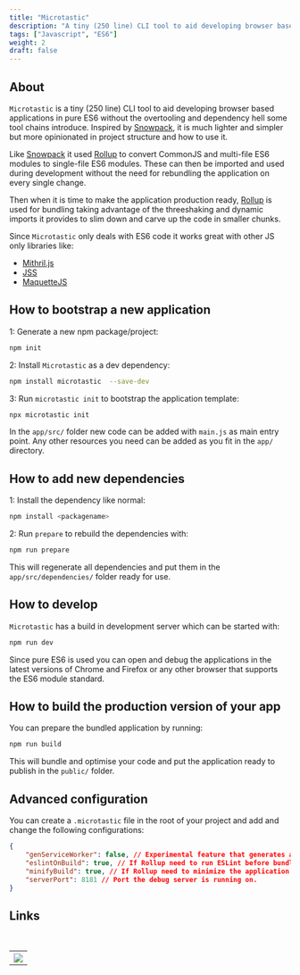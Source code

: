 ```yaml
---
title: "Microtastic"
description: "A tiny (250 line) CLI tool to aid developing browser based applications in pure ES6."
tags: ["Javascript", "ES6"]
weight: 2
draft: false
---
```


## About

```Microtastic``` is a tiny (250 line) CLI tool to aid developing browser based applications in pure ES6 without the overtooling and dependency hell some tool chains introduce. Inspired by [Snowpack](https://www.snowpack.dev/), it is much lighter and simpler but more opinionated in project structure and how to use it.

Like [Snowpack](https://www.snowpack.dev/) it used [Rollup](https://rollupjs.org/) to convert CommonJS and multi-file ES6 modules to single-file ES6 modules. These can then be imported and used during development without the need for rebundling the application on every single change.

Then when it is time to make the application production ready, [Rollup](https://rollupjs.org/) is used for bundling taking advantage of the threeshaking and dynamic imports it provides to slim down and carve up the code in smaller chunks.

Since ```Microtastic``` only deals with ES6 code it works great with other JS only libraries like:

- [Mithril.js](https://mithril.js.org/)
- [JSS](https://cssinjs.org/?v=v10.1.1)
- [MaquetteJS](https://maquettejs.org/)

## How to bootstrap a new application

1: Generate a new npm package/project:

```bash
npm init
```

2: Install ```Microtastic``` as a dev dependency:

```bash
npm install microtastic  --save-dev
```

3: Run ```microtastic init``` to bootstrap the application template:

```bash
npx microtastic init
```

In the ```app/src/``` folder new code can be added with ```main.js``` as main entry point. Any other resources you need can be added as you fit in the ```app/``` directory.

## How to add new dependencies

1: Install the dependency like normal:

```bash
npm install <packagename>
```

2: Run ```prepare``` to rebuild the dependencies with:

```bash
npm run prepare
```

This will regenerate all dependencies and put them in the ```app/src/dependencies/``` folder ready for use.

## How to develop

```Microtastic``` has a build in development server which can be started with:

```bash
npm run dev
```

Since pure ES6 is used you can open and debug the applications in the latest versions of Chrome and Firefox or any other browser that supports the ES6 module standard.

## How to build the production version of your app

You can prepare the bundled application by running:

```bash
npm run build
```

This will bundle and optimise your code and put the application ready to publish in the ```public/``` folder.

## Advanced configuration

You can create a  ```.microtastic``` file in the root of your project and add and change the following configurations:

```json
{
    "genServiceWorker": false, // Experimental feature that generates an offline-mode service worker. Mainly written for my Cubetatic project and will need additional code from the application side to work.
    "eslintOnBuild": true, // If Rollup need to run ESLint before bundling the code
    "minifyBuild": true, // If Rollup need to minimize the application
    "serverPort": 8181 // Port the debug server is running on.
}
```

## Links

<br>
<table style="width:100%">
  <tr>
    <th style="text-align: center">
        <a title="Github" target="_blank" href="https://github.com/seriva/microtastic">
            <img src="https://www.luukvanvenrooij.nl/images/github_icon.png"  style="max-width:75px" />
        </a>
    </th>
  </tr>
</table>
